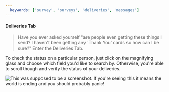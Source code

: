 ```yaml
---
  keywords: ['survey', 'surveys', 'deliveries', 'messages']
---
```


#### Deliveries Tab
>Have you ever asked yourself "are people even getting these things I send? I haven't been getting any 'Thank You' cards so how can I be sure?" Enter the Deliveries Tab.

To check the status on a particular person, just click on the magnifying glass and choose which field you'd like to search by. Otherwise, you're able to scroll though and verify the status of your deliveries.  

![This was supposed to be a screenshot. If you're seeing this it means the world is ending and you should probably panic!](https://s3.amazonaws.com/peer60_organizations/documentation+tbd/survey_deliveries/1+Deliveries.png "This will be a screenshot of the deliveries page with the following annotations on the screenshot")




